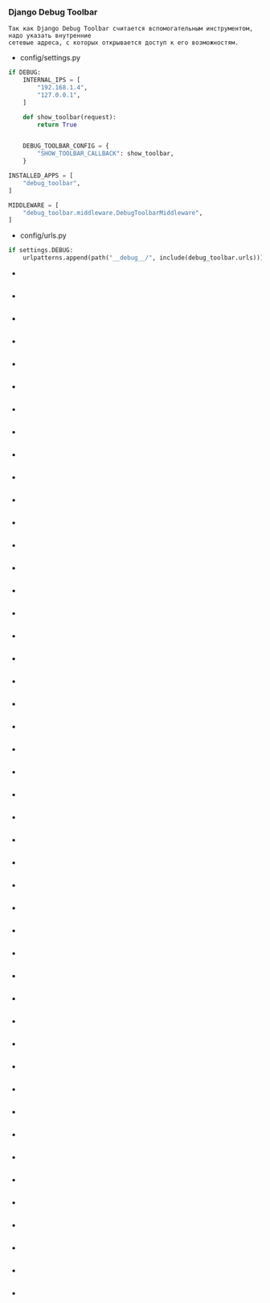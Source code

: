 ### Django Debug Toolbar
```
Так как Django Debug Toolbar считается вспомогательным инструментом, надо указать внутренние
сетевые адреса, с которых открывается доступ к его возможностям.
```
* config/settings.py
```python
if DEBUG:
    INTERNAL_IPS = [
        "192.168.1.4",
        "127.0.0.1",
    ]

    def show_toolbar(request):
        return True


    DEBUG_TOOLBAR_CONFIG = {
        "SHOW_TOOLBAR_CALLBACK": show_toolbar,
    }
```
```python
INSTALLED_APPS = [
	"debug_toolbar",
]
```
```python
MIDDLEWARE = [
	"debug_toolbar.middleware.DebugToolbarMiddleware",
]
```
* config/urls.py
```python
if settings.DEBUG:
	urlpatterns.append(path("__debug__/", include(debug_toolbar.urls)))
```
* 
```

```
* 
```

```
* 
```

```
* 
```

```
* 
```

```
* 
```

```
* 
```

```
* 
```

```
* 
```

```
* 
```

```
* 
```

```
* 
```

```
* 
```

```
* 
```

```
* 
```

```
* 
```

```
* 
```

```
* 
```

```
* 
```

```
* 
```

```
* 
```

```
* 
```

```
* 
```

```
* 
```

```
* 
```

```
* 
```

```
* 
```

```
* 
```

```
* 
```

```
* 
```

```
* 
```

```
* 
```

```
* 
```

```
* 
```

```
* 
```

```
* 
```

```
* 
```

```
* 
```

```
* 
```

```
* 
```

```
* 
```

```
* 
```

```
* 
```

```
* 
```

```
* 
```

```
* 
```

```

